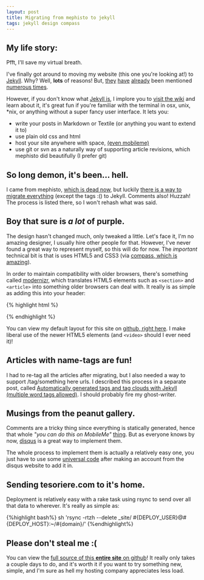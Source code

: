 ```yaml
--- 
layout: post
title: Migrating from mephisto to jekyll
tags: jekyll design compass 
---
```


## My life story: ##

Pfft, I'll save my virtual breath.

I've finally got around to moving my website (this one you're looking at!) to [Jekyll][1]. Why? Well, **lots** of reasons! But, [they](http://embrangler.com/2010/03/embrangler-moving-to-jekyll/) [have](http://hobodave.com/2010/01/08/moving-to-jekyll-disqus/) [already](http://www.sriramkrishnan.com/blog/2009/08/moving-jekyll-disqus.html) been mentioned [numerous times](http://blog.rayapps.com/2010/08/09/moving-blog-from-wordpress-com-to-jekyll/). 

However, if you don't know what [Jekyll is][1], I implore you to [visit the wiki][2] and learn about it, it's great fun if you're familiar with the terminal in osx, unix, *nix, or anything without a super fancy user interface. It lets you: 

- write your posts in Markdown or Textile (or anything you want to extend it to)
- use plain old css and html
- host your site anywhere with space, [(even mobileme)][6]
- use git or svn as a naturally way of supporting article revisions, which mephisto did beautifully (I prefer git)

## So long demon, it's been... hell. ##

I came from mephisto, [which is dead now](http://techno-weenie.net/2010/6/23/you-can-let-go-now/), but luckily [there is a way to migrate everything](http://wiki.github.com/mojombo/jekyll/blog-migrations) (except the tags :() to Jekyll. Comments also! Huzzah! The process is listed there, so I won't rehash what was said.

## Boy that sure is *a lot* of purple. ##

The design hasn't changed much, only tweaked a little. Let's face it, I'm no amazing designer, I usually hire other people for that. However, I've never found a great way to represent myself, so this will do for now. The *important* technical bit is that is uses HTML5 and CSS3 (via [compass, which is amazing][3]).

In order to maintain compatibility with older browsers, there's something called [modernizr][4], which translates HTML5 elements such as `<section>` and `<article>` into something older browsers can deal with. It really is as simple as adding this into your header:
	
{% highlight html %}
<script src="/javascripts/modernizr-1.5.min.js"></script>
{% endhighlight %}

You can view my default layout for this site on [github, right here](http://github.com/scottkf/tesoriere.com/blob/master/_layouts/default.html). I make liberal use of the newer HTML5 elements (and `<video>` should I ever need it)!
	
## Articles with name-tags are fun! ##

I had to re-tag all the articles after migrating, but I also needed a way to support /tag/something here urls. I described this process in a separate post, called [Automatically generated tags and tag clouds with Jekyll (multiple word tags allowed)][5]. I should probably fire my ghost-writer.

## Musings from the peanut gallery. ##

Comments are a tricky thing since everything is statically generated, hence that whole *"you can do this on MobileMe"* [thing][6]. But as everyone knows by now, [disqus](http://disqus.com) is a great way to implement them.

The whole process to implement them is actually a relatively easy one, you just have to use some [universal code](http://disqus.com/comments/universal) after making an account from the disqus website to add it in.

## Sending tesoriere.com to it's home. ##

Deployment is relatively easy with a rake task using rsync to send over all that data to wherever. It's really as simple as:

{%highlight bash%}
sh 'rsync -rtzh --delete _site/ #{DEPLOY_USER}@#{DEPLOY_HOST}:~/#{domain}/'
{%endhighlight%}

## Please don't steal me :( ##

You can view the [full source of this **entire site** on github](http://github.com/scottkf/tesoriere.com/tree/master)! It really only takes a couple days to do, and it's worth it if you want to try something new, simple, and I'm sure as hell my hosting company appreciates less load.

  [1]: http://github.com/mojombo/jekyll
  [2]: http://wiki.github.com/mojombo/jekyll/
  [3]: http://compass-style.org/
  [4]: http://www.modernizr.com/
  [5]: /2010/08/25/automatically-generated-tags-and-tag-clouds-with-jekyll--multiple-word-tags-allowed-/
  [6]: http://theappleblog.com/2010/08/12/how-to-blogging-with-jekyll-and-mobileme/